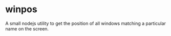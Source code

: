 # winpos
A small nodejs utility to get the position of all windows matching a particular name on the screen.
